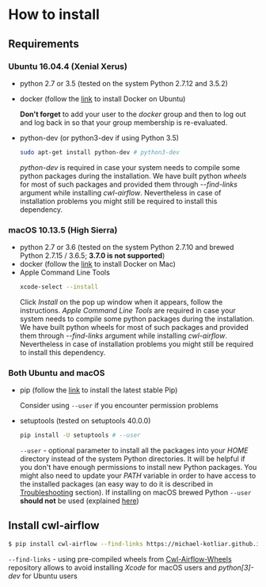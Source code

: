 # How to install

## Requirements

### Ubuntu 16.04.4 (Xenial Xerus)

- python 2.7 or 3.5 (tested on the system Python 2.7.12 and 3.5.2)
- docker (follow the [link](https://docs.docker.com/install/linux/docker-ce/ubuntu/) to install Docker on Ubuntu)

  **Don't forget** to add your user to the *docker* group and then
  to log out and log back in so that your group membership is re-evaluated.
- python-dev (or python3-dev if using Python 3.5)
  ```bash
  sudo apt-get install python-dev # python3-dev
  ```
  *python-dev* is required in case your system needs to compile some python
  packages during the installation. We have built python *wheels* for most of such packages
  and provided them through *--find-links* argument while installing *cwl-airflow*.
  Nevertheless in case of installation problems you might still be required to install
  this dependency.

### macOS 10.13.5 (High Sierra)

- python 2.7 or 3.6 (tested on the system Python 2.7.10 and brewed Python 2.7.15 / 3.6.5; **3.7.0 is not supported**)
- docker (follow the [link](https://docs.docker.com/docker-for-mac/install/) to install Docker on Mac)
- Apple Command Line Tools
  ```bash
  xcode-select --install
  ```
  Click *Install* on the pop up window when it appears, follow the instructions. *Apple Command Line Tools* are required in
  case your system needs to compile some python packages during the installation. We have built python wheels for most
  of such packages and provided them through *--find-links* argument while installing *cwl-airflow*. Nevertheless in case
  of installation problems you might still be required to install this dependency.

### Both Ubuntu and macOS

- pip (follow the [link](https://pip.pypa.io/en/stable/installing/) to install the latest stable Pip)

  Consider using `--user` if you encounter permission problems

- setuptools (tested on setuptools 40.0.0)
  ```bash
  pip install -U setuptools # --user
  ```

  `--user` - optional parameter to install all the packages into your *HOME* directory instead of the system Python
  directories. It will be helpful if you don't have enough permissions to install new Python packages.
  You might also need to update your *PATH* variable in order to have access to the installed packages (an easy
  way to do it is described in [Troubleshooting](./troubleshooting.md) section).
  If installing on macOS brewed Python `--user` **should not** be used (explained [here](https://docs.brew.sh/Homebrew-and-Python))

## Install cwl-airflow

```sh
$ pip install cwl-airflow --find-links https://michael-kotliar.github.io/cwl-airflow-wheels/ # --user
```
`--find-links` - using pre-compiled wheels from [Cwl-Airflow-Wheels](https://michael-kotliar.github.io/cwl-airflow-wheels/) repository
allows to avoid installing *Xcode* for macOS users and *python[3]-dev* for Ubuntu users
